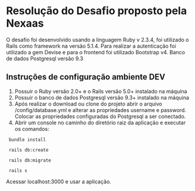 # Resolução do Desafio proposto pela Nexaas
O desafio foi desenvolvido usando a linguagem Ruby v 2.3.4, foi utilizado o Rails como framework na versão 5.1.4.
Para realizar a autenticação foi utilizado a gem Devise e para o frontend foi utilizado Bootstrap v4.
Banco de dados Postgresql versão 9.3

## Instruções de configuração ambiente DEV
1. Possuir o Ruby versão 2.0+ e o Rails versão 5.0+ instalado na máquina
2. Possuir o banco de dados Postgresql versão 9.3+ instalado na máquina
3. Após realizar o download ou clone do projeto abrir o arquivo /config/database.yml e alterar as propriedades username e password. 
Colocar as propriedades configuradas do Postgresql a ser conectado.
4. Abrir um console no caminho do diretório raiz da aplicação e executar os comandos:
```
 bundle install
```
```
 rails db:create
```
```
 rails db:migrate
```
```
 rails s
```
Acessar localhost:3000 e usar a aplicação.